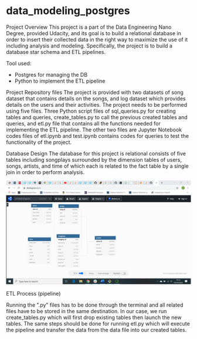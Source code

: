 # data_modeling_postgres
Project Overview
This project is a part of the Data Engineering Nano Degree, provided Udacity, and its goal is to build a relational database in order to insert their collected data in the right way to maximize the use of it including analysis and modeling. Specifically, the project is to build a database star schema and ETL pipelines.

Tool used:
-	Postgres for managing the DB
-	Python to implement the ETL pipeline 

Project Repository files
The project is provided with two datasets of song dataset that contains details on the songs, and log dataset which provides details on the users and their activities. The project needs to be performed using five files. Three Python script files of sql_queries.py for creating tables and queries, create_tables.py to call the previous created tables and queries, and etl.py file that contains all the functions needed for implementing the ETL pipeline. The other two files are Jupyter Notebook codes files of etl.ipynb and test.ipynb contains codes for queries to test the functionality of the project. 

Database Design
The database for this project is relational consists of five tables including songplays surrounded by the dimension tables of users, songs, artists, and time of which each is related to the fact table by a single join in order to perform analysis. 

![Screenshot](Screenshot%20(1340).png)

ETL Process (pipeline)


Running the ".py" files has to be done through the terminal and all related files have to be stored in the same destination. In our case, we run create_tables.py which will first drop existing tables then launch the new tables. The same steps should be done for running etl.py which will execute the pipeline and transfer the data from the data file into our created tables.
